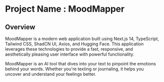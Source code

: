 
# Project Name : MoodMapper


## Overview
MoodMapper is a modern web application built using Next.js 14, TypeScript, Tailwind CSS, ShadCN UI, Axios, and Hugging Face. This application leverages these technologies to provide a fast, responsive, and aesthetically pleasing user interface with powerful functionality.

MoodMapper is an AI tool that dives into your text to pinpoint the emotions behind your words. Whether you're texting or journaling, it helps you uncover and understand your feelings better.




